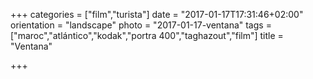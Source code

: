+++
categories = ["film","turista"]
date = "2017-01-17T17:31:46+02:00"
orientation = "landscape"
photo = "2017-01-17-ventana"
tags = ["maroc","atlántico","kodak","portra 400","taghazout","film"]
title = "Ventana"

+++
